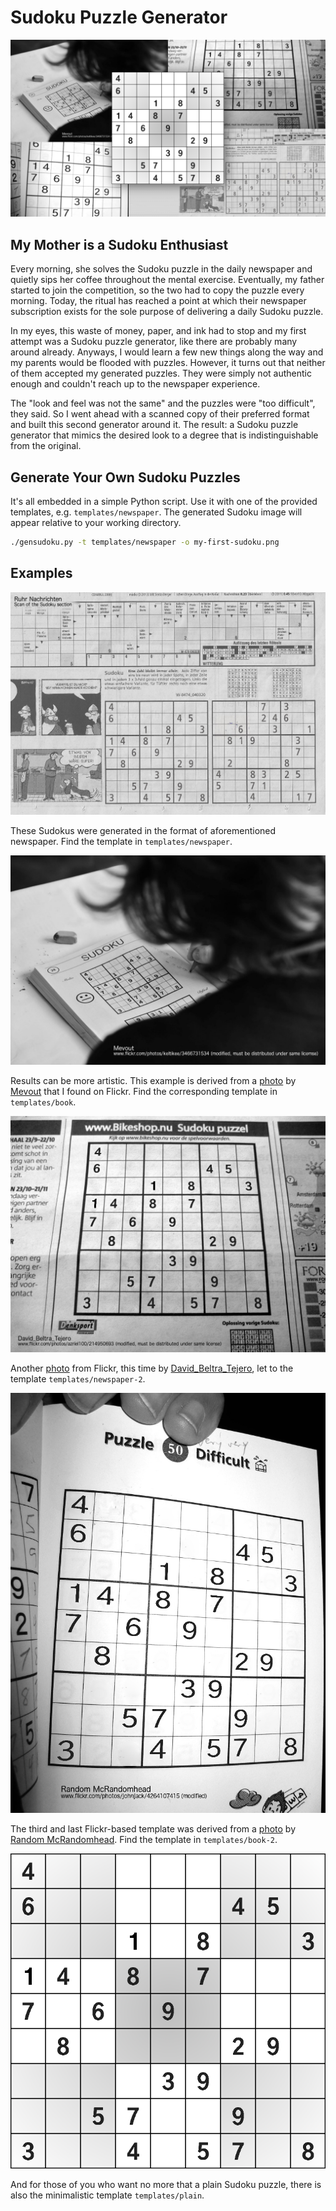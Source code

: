 # Sudoku Puzzle Generator 

![Examples Banner](./examples/collage.png)

## My Mother is a Sudoku Enthusiast

Every morning, she solves the Sudoku puzzle in the daily newspaper and quietly sips her coffee throughout the mental exercise. 
Eventually, my father started to join the competition, so the two had to copy the puzzle every morning. 
Today, the ritual has reached a point at which their newspaper subscription exists for the sole purpose of delivering a daily Sudoku puzzle. 

In my eyes, this waste of money, paper, and ink had to stop and my first attempt was a Sudoku puzzle generator, like there are probably many around already. 
Anyways, I would learn a few new things along the way and my parents would be flooded with puzzles. 
However, it turns out that neither of them accepted my generated puzzles. 
They were simply not authentic enough and couldn't reach up to the newspaper experience. 

The "look and feel was not the same" and the puzzles were "too difficult", they said. 
So I went ahead with a scanned copy of their preferred format and built this second generator around it. 
The result: a Sudoku puzzle generator that mimics the desired look to a degree that is indistinguishable from the original. 

## Generate Your Own Sudoku Puzzles

It's all embedded in a simple Python script. 
Use it with one of the provided templates, e.g. `templates/newspaper`.
The generated Sudoku image will appear relative to your working directory. 

```sh
./gensudoku.py -t templates/newspaper -o my-first-sudoku.png
```

## Examples

![Newspaper Example Sudoku](./examples/newspaper-example-sudoku.png)

These Sudokus were generated in the format of aforementioned newspaper. 
Find the template in `templates/newspaper`. 

![Book Example Sudoku](./examples/book-example-sudoku.png)

Results can be more artistic. 
This example is derived from a [photo](https://flickr.com/photos/keltikee/3466731534) by [Mevout](https://flickr.com/photos/keltikee) that I found on Flickr. 
Find the corresponding template in `templates/book`. 

![Newspaper Example Sudoku (2)](./examples/newspaper-2-example-sudoku.png)

Another [photo](https://flickr.com/photos/azriel100/214950693) from Flickr, this time by [David_Beltra_Tejero](https://flickr.com/photos/azriel100/), let to the template `templates/newspaper-2`. 

![Book Example Sudoku (2)](./examples/book-2-example-sudoku.png)

The third and last Flickr-based template was derived from a [photo](https://www.flickr.com/photos/johnjack/4264107415) by [Random McRandomhead](https://www.flickr.com/photos/johnjack). 
Find the template in `templates/book-2`. 

![Plain Example Sudoku](./examples/plain-example-sudoku.png)

And for those of you who want no more that a plain Sudoku puzzle, there is also the minimalistic template `templates/plain`.


 
